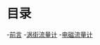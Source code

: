 
# 目录
-[前言](https://github.com/zkjiang/-/blob/master/docs/sensor/%E5%89%8D%E8%A8%80.md)
-[涡街流量计](https://github.com/zkjiang/-/blob/master/docs/sensor/%E6%B6%A1%E8%A1%97%E6%B5%81%E9%87%8F%E8%AE%A1.md)
-[电磁流量计](https://github.com/zkjiang/-/blob/master/docs/sensor/%E7%94%B5%E7%A3%81%E6%B5%81%E9%87%8F%E8%AE%A1.md)
